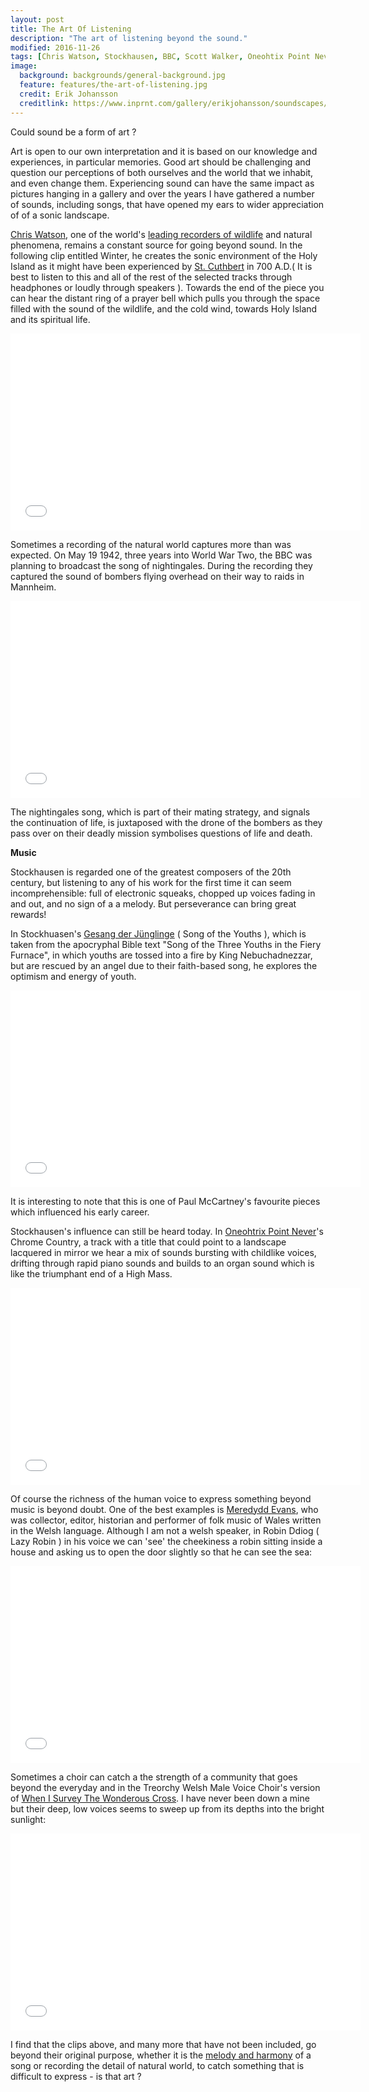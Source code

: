 ```yaml
---
layout: post
title: The Art Of Listening
description: "The art of listening beyond the sound."
modified: 2016-11-26
tags: [Chris Watson, Stockhausen, BBC, Scott Walker, Oneohtix Point Never, Laurie Anderson, Meredydd Evans, Lizzie Higgins, Gaelic Psalms, Liverpool FC, The Treorchy Welsh Male Choir]
image:
  background: backgrounds/general-background.jpg
  feature: features/the-art-of-listening.jpg
  credit: Erik Johansson
  creditlink: https://www.inprnt.com/gallery/erikjohansson/soundscapes/
---
```


Could sound be a form of art ?

Art is open to our own interpretation and it is based on our knowledge and experiences, in particular memories. Good art should be challenging and question our perceptions of both ourselves and the world that we inhabit,  and even change them. Experiencing sound can have the same impact as pictures hanging in a gallery and over the years I have gathered a number of sounds, including songs, that have opened my ears to wider appreciation of of a sonic landscape.

[Chris Watson](http://chriswatson.net/), one of the world's [leading recorders of wildlife](https://chriswatsonreleases.bandcamp.com/) and natural phenomena, remains a constant source for going beyond sound. In the following clip entitled Winter, he creates the sonic environment of the Holy Island as it might have been experienced by [St. Cuthbert](https://acloserlisten.com/2013/07/30/chris-watson-in-st-cuthberts-time/) in 700 A.D.( It is best to listen to this and all of the rest of the selected tracks through headphones or loudly through speakers ). Towards the end of the piece you can hear the distant ring of a prayer bell which pulls you through the space filled with the sound of the wildlife, and the cold wind, towards Holy Island and its spiritual life.

<iframe width="560" height="315" src="//www.youtube.com/embed/IJBAd4pmuFk"
 frameborder="0"></iframe>

Sometimes a recording of the natural world captures more than was expected. On May 19 1942, three years into World War Two, the BBC was planning to broadcast the song of nightingales. During the recording they captured the sound of bombers flying overhead on their way to raids in Mannheim.  

<iframe width="560" height="315" src="//www.youtube.com/embed/H_MHqW5KVds"
 frameborder="0"></iframe>

The nightingales song, which is part of their mating strategy, and signals the continuation of life, is juxtaposed with the drone of the bombers as they pass over on their deadly mission symbolises questions of life and death.

<b>Music</b>

Stockhausen is regarded one of the greatest composers of the 20th century, but listening to any of his work for the first time it can seem incomprehensible: full of electronic squeaks, chopped up voices fading in and out, and no sign of a a melody. But perseverance can bring great rewards!

In Stockhuasen's [Gesang der Jünglinge](https://en.wikipedia.org/wiki/Gesang_der_J%C3%BCnglinge) ( Song of the Youths ),  which is taken from the apocryphal Bible text "Song of the Three Youths in the Fiery Furnace", in which youths are tossed into a fire by King Nebuchadnezzar, but are rescued by an angel due to their faith-based song, he explores the optimism and energy of youth.

<iframe width="560" height="315" src="//www.youtube.com/embed/WTtzAmZFtds"
 frameborder="0"></iframe>

It is interesting to note that this is one of Paul McCartney's favourite pieces which influenced his early career.

Stockhausen's influence can still be heard today. In [Oneohtrix Point Never](https://en.wikipedia.org/wiki/Oneohtrix_Point_Never)'s Chrome Country, a track with a title that could point to a landscape lacquered in mirror we hear a mix of sounds bursting with childlike voices, drifting through rapid piano sounds and builds to an organ sound which is like the triumphant end of a High Mass.

<iframe width="560" height="315" src="//www.youtube.com/embed/R7XcAaVumgc?start=2280&stop=2585"
      frameborder="0"></iframe>   

Of course the richness of the human voice to express something beyond music is beyond doubt. One of the best examples is [Meredydd Evans](https://en.wikipedia.org/wiki/Meredydd_Evans), who was collector, editor, historian and performer of folk music of Wales written in the Welsh language. Although I am not a welsh speaker, in Robin Ddiog ( Lazy Robin ) in his voice we can 'see' the cheekiness a robin sitting inside a house and asking us to open the door slightly so that he can see the sea:

<iframe width="560" height="315" src="//www.youtube.com/embed/1K2lyb4tmxw"
 frameborder="0"></iframe>

Sometimes a choir can catch a the strength of a community that goes beyond the everyday and in the Treorchy Welsh Male Voice Choir's version of [When I Survey The Wonderous Cross](https://library.timelesstruths.org/music/When_I_Survey_the_Wondrous_Cross/). I have never been down a mine but their deep, low voices seems to sweep up from its depths into the bright sunlight:

<iframe width="560" height="315" src="//www.youtube.com/embed/5Rpejn5Lwmw"
 frameborder="0"></iframe>

I find that the clips above, and many more that have not been included, go beyond their original purpose, whether it is the [melody and harmony](http://wmich.edu/mus-gened/mus170/RockElements.pdf) of a song or recording the detail of natural world, to catch something that is difficult to express - is that art ?
